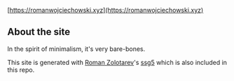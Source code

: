 [https://romanwojciechowski.xyz](https://romanwojciechowski.xyz)

## About the site
In the spirit of minimalism, it's very bare-bones. 

This site is generated with [Roman Zolotarev](https://www.romanzolotarev.com/)'s [ssg5](https://romanzolotarev.com/ssg.html) which is also included in this repo.
